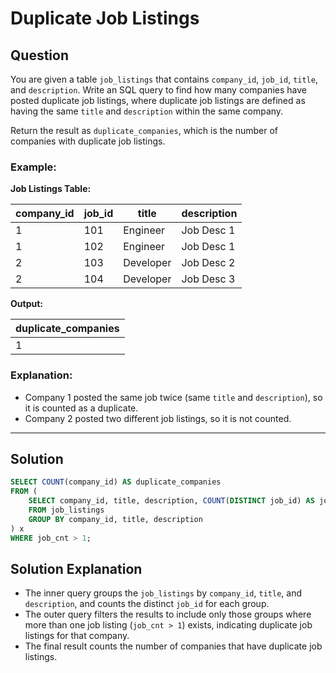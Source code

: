 
# Duplicate Job Listings

## Question

You are given a table `job_listings` that contains `company_id`, `job_id`, `title`, and `description`. Write an SQL query to find how many companies have posted duplicate job listings, where duplicate job listings are defined as having the same `title` and `description` within the same company.

Return the result as `duplicate_companies`, which is the number of companies with duplicate job listings.

### Example:

**Job Listings Table:**

| company_id | job_id | title       | description |
|------------|--------|-------------|-------------|
| 1          | 101    | Engineer    | Job Desc 1  |
| 1          | 102    | Engineer    | Job Desc 1  |
| 2          | 103    | Developer   | Job Desc 2  |
| 2          | 104    | Developer   | Job Desc 3  |

**Output:**

| duplicate_companies |
|---------------------|
| 1                   |

### Explanation:

- Company 1 posted the same job twice (same `title` and `description`), so it is counted as a duplicate.
- Company 2 posted two different job listings, so it is not counted.

---

## Solution

```sql
SELECT COUNT(company_id) AS duplicate_companies
FROM (
    SELECT company_id, title, description, COUNT(DISTINCT job_id) AS job_cnt
    FROM job_listings
    GROUP BY company_id, title, description
) x
WHERE job_cnt > 1;
```

## Solution Explanation

- The inner query groups the `job_listings` by `company_id`, `title`, and `description`, and counts the distinct `job_id` for each group.
- The outer query filters the results to include only those groups where more than one job listing (`job_cnt > 1`) exists, indicating duplicate job listings for that company.
- The final result counts the number of companies that have duplicate job listings.
